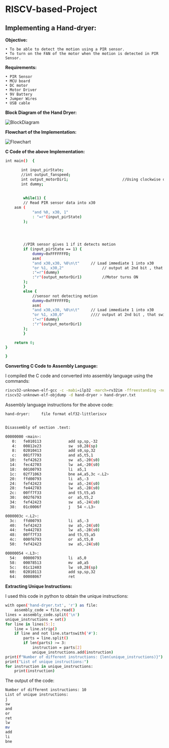 # RISCV-based-Project

## Implementing a Hand-dryer:



**Objective:**

    • To be able to detect the motion using a PIR sensor.
    • To turn on the FAN of the motor when the motion is detected in PIR Sensor.

**Requirements:**

    • PIR Sensor
    • MCU board
    • DC motor
    • Motor Driver
    • 9V Battery
    • Jumper Wires
    • USB cable


**Block Diagram of the Hand Dryer:**



![BlockDiagram](https://github.com/malobimukherjee/RISCV-based-Project/assets/141206513/36ae2008-df72-4f5a-bcc2-68adc00aced0)

**Flowchart of the Implementation:**


![Flowchart](https://github.com/malobimukherjee/RISCV-based-Project/assets/141206513/2f3ee60b-aae7-4782-ba6a-a9d8d4b5728f)

**C Code of the above Implementation:**



```bash
int main()  {

       int input_pirState;
       //int output_fanspeed;
       int output_motorDir1;                        //Using clockwise direction only                       
       int dummy;
    
    
        while(1) {
        // Read PIR sensor data into x30
	asm (
            "and %0, x30, 1"
            : "=r"(input_pirState)
        );

       
        

        //PIR sensor gives 1 if it detects motion
        if (input_pirState == 1) {
            dummy=0xFFFFFFFD;
            asm(
            "and x30,x30, %0\n\t"     // Load immediate 1 into x30
            "or %1, x30,2"                 // output at 2nd bit , that switches on the motor
            :"=r"(dummy)
            :"r"(output_motorDir1)         //Motor turns ON
        );
        } 
        else {
            //sensor not detecting motion
            dummy=0xFFFFFFFD;
            asm(
            "and x30,x30, %0\n\t"     // Load immediate 1 into x30
            "or %1, x30,0"            //// output at 2nd bit , that switches off the motor
            :"=r"(dummy)
            :"r"(output_motorDir1)
        );
        }

    return 0;
}

}

```


**Converting C Code to Assembly Language:**

I compiled the C code and converted into assembly language using the commands:

```bash
riscv32-unknown-elf-gcc -c -mabi=ilp32 -march=rv32im -ffreestanding -nostdlib -o ./hand-dryer hand-dryer.c
riscv32-unknown-elf-objdump -d hand-dryer > hand-dryer.txt
```

Assembly language instructions for the above code:

```bash
hand-dryer:     file format elf32-littleriscv


Disassembly of section .text:

00000000 <main>:
   0:	fe010113          	add	sp,sp,-32
   4:	00812e23          	sw	s0,28(sp)
   8:	02010413          	add	s0,sp,32
   c:	001f7793          	and	a5,t5,1
  10:	fef42623          	sw	a5,-20(s0)
  14:	fec42703          	lw	a4,-20(s0)
  18:	00100793          	li	a5,1
  1c:	02f71063          	bne	a4,a5,3c <.L2>
  20:	ffd00793          	li	a5,-3
  24:	fef42423          	sw	a5,-24(s0)
  28:	fe442783          	lw	a5,-28(s0)
  2c:	00ff7f33          	and	t5,t5,a5
  30:	002f6793          	or	a5,t5,2
  34:	fef42423          	sw	a5,-24(s0)
  38:	01c0006f          	j	54 <.L3>

0000003c <.L2>:
  3c:	ffd00793          	li	a5,-3
  40:	fef42423          	sw	a5,-24(s0)
  44:	fe442783          	lw	a5,-28(s0)
  48:	00ff7f33          	and	t5,t5,a5
  4c:	000f6793          	or	a5,t5,0
  50:	fef42423          	sw	a5,-24(s0)

00000054 <.L3>:
  54:	00000793          	li	a5,0
  58:	00078513          	mv	a0,a5
  5c:	01c12403          	lw	s0,28(sp)
  60:	02010113          	add	sp,sp,32
  64:	00008067          	ret
```
**Extracting Unique Instructions:**

I used this code in python to obtain the unique instructions:

```bash
with open('hand-dryer.txt', 'r') as file:
    assembly_code = file.read()
lines = assembly_code.split('\n')
unique_instructions = set()
for line in lines[5:]:
    line = line.strip()
    if line and not line.startswith('#'):
        parts = line.split()
        if len(parts) >= 3:
            instruction = parts[2]
            unique_instructions.add(instruction)
print(f"Number of different instructions: {len(unique_instructions)}")
print("List of unique instructions:")
for instruction in unique_instructions:
    print(instruction)
```
The output of the code:

```bash
Number of different instructions: 10
List of unique instructions:
j
sw
and
or
ret
lw
mv
add
li
bne
```
